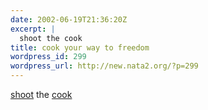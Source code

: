 ```yaml
---
date: 2002-06-19T21:36:20Z
excerpt: |
  shoot the cook
title: cook your way to freedom
wordpress_id: 299
wordpress_url: http://new.nata2.org/?p=299
---
```


<a href="http://leekawing.hypermart.net/shoot[1].swf">shoot</a> the <a href="http://leekawing.hypermart.net/beef%5B1%5D.swf">cook</a>
